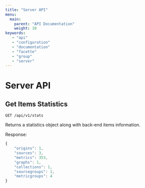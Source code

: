 ```yaml
---
title: "Server API"
menu:
  main:
    parent: "API Documentation"
    weight: 10
keywords:
   - "api"
   - "configuration"
   - "documentation"
   - "facette"
   - "group"
   - "server"
---
```


# Server API

## Get Items Statistics

```
GET /api/v1/stats
```

Returns a statistics object along with back-end items information.

Response:

```javascript
{
    "origins": 1,
    "sources": 3,
    "metrics": 353,
    "graphs": 1,
    "collections": 1,
    "sourcegroups": 1,
    "metricgroups": 4
}
```
